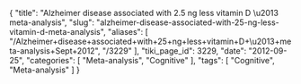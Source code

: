 {
    "title": "Alzheimer disease associated with 2.5 ng less vitamin D \u2013 meta-analysis",
    "slug": "alzheimer-disease-associated-with-25-ng-less-vitamin-d-meta-analysis",
    "aliases": [
        "/Alzheimer+disease+associated+with+25+ng+less+vitamin+D+\u2013+meta-analysis+Sept+2012",
        "/3229"
    ],
    "tiki_page_id": 3229,
    "date": "2012-09-25",
    "categories": [
        "Meta-analysis",
        "Cognitive"
    ],
    "tags": [
        "Cognitive",
        "Meta-analysis"
    ]
}